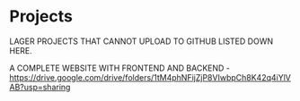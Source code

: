# Projects
 LAGER PROJECTS THAT CANNOT UPLOAD TO GITHUB LISTED DOWN HERE.
 
 A COMPLETE WEBSITE WITH FRONTEND AND BACKEND - https://drive.google.com/drive/folders/1tM4phNFijZjP8VIwbpCh8K42q4iYlVAB?usp=sharing
